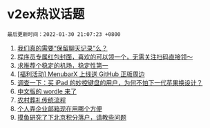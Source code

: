 # v2ex热议话题

`最后更新时间：2022-01-30 21:07:23 +0800`

1. [我们真的需要“保留聊天记录”么？](https://www.v2ex.com/t/831336)
1. [程序员专属红包封面，喜欢的可以领一个，无需关注扫码直接领～](https://www.v2ex.com/t/831363)
1. [求推荐个稳定的机场，稳定性第一](https://www.v2ex.com/t/831414)
1. [[福利活动] MenubarX 上线送 GitHub 正版周边](https://www.v2ex.com/t/831401)
1. [调查一下：买 iPad 的妙控键盘的用户，为何不怕下一代苹果换设计？](https://www.v2ex.com/t/831367)
1. [中文版的 wordle 来了](https://www.v2ex.com/t/831375)
1. [农村葬礼传统流程](https://www.v2ex.com/t/831357)
1. [个人弄企业邮箱现在用哪个方便](https://www.v2ex.com/t/831369)
1. [摸鱼研究了下北京积分落户，请教些问题](https://www.v2ex.com/t/831378)

